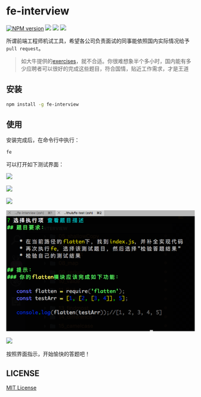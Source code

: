 fe-interview
====================


[![NPM version][npm-image]][npm-url]
![][david-url]
![][dt-url]
![][license-url]

所谓前端工程师机试工具，希望各公司负责面试的同事能依照国内实际情况给予`pull request`。

> 如大牛提供的[exercises](https://github.com/kolodny/exercises)，就不合适。你很难想象半个多小时，国内能有多少应聘者可以很好的完成这些题目，符合国情，贴近工作需求，才是王道

## 安装 ##

```bash
npm install -g fe-interview
```

## 使用 ##

安装完成后，在命令行中执行：

```bash
fe
```

可以打开如下测试界面：

![](https://raw.githubusercontent.com/leftstick/fe-interview/master/docs/img/preview01.png)


![](https://raw.githubusercontent.com/leftstick/fe-interview/master/docs/img/preview02.png)


![](https://raw.githubusercontent.com/leftstick/fe-interview/master/docs/img/preview03.png)


![](https://raw.githubusercontent.com/leftstick/fe-interview/master/docs/img/preview04.png)


![](https://raw.githubusercontent.com/leftstick/fe-interview/master/docs/img/preview05.png)

按照界面指示，开始愉快的答题吧！


## LICENSE ##

[MIT License](https://raw.githubusercontent.com/leftstick/fe-interview/master/LICENSE)


[npm-url]: https://npmjs.org/package/fe-interview
[npm-image]: https://badge.fury.io/js/fe-interview.png
[david-url]: https://david-dm.org/leftstick/fe-interview.png
[dt-url]:https://img.shields.io/npm/dt/fe-interview.svg
[license-url]:https://img.shields.io/npm/l/fe-interview.svg
